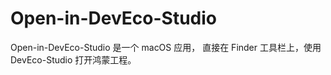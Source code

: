 # Open-in-DevEco-Studio
Open-in-DevEco-Studio 是一个 macOS 应用， 直接在 Finder 工具栏上，使用 DevEco-Studio 打开鸿蒙工程。
